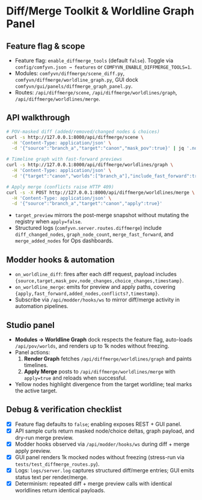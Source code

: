 # Diff/Merge Toolkit & Worldline Graph Panel

## Feature flag & scope
- Feature flag: `enable_diffmerge_tools` (default `false`). Toggle via `config/comfyvn.json → features` or `COMFYVN_ENABLE_DIFFMERGE_TOOLS=1`.
- Modules: `comfyvn/diffmerge/scene_diff.py`, `comfyvn/diffmerge/worldline_graph.py`, GUI dock `comfyvn/gui/panels/diffmerge_graph_panel.py`.
- Routes: `/api/diffmerge/scene`, `/api/diffmerge/worldlines/graph`, `/api/diffmerge/worldlines/merge`.

## API walkthrough
```bash
# POV-masked diff (added/removed/changed nodes & choices)
curl -s http://127.0.0.1:8000/api/diffmerge/scene \
  -H 'Content-Type: application/json' \
  -d '{"source":"branch_a","target":"canon","mask_pov":true}' | jq '.node_changes'

# Timeline graph with fast-forward previews
curl -s http://127.0.0.1:8000/api/diffmerge/worldlines/graph \
  -H 'Content-Type: application/json' \
  -d '{"target":"canon","worlds":["branch_a"],"include_fast_forward":true}'

# Apply merge (conflicts raise HTTP 409)
curl -s -X POST http://127.0.0.1:8000/api/diffmerge/worldlines/merge \
  -H 'Content-Type: application/json' \
  -d '{"source":"branch_a","target":"canon","apply":true}'
```
- `target_preview` mirrors the post-merge snapshot without mutating the registry when `apply=false`.
- Structured logs (`comfyvn.server.routes.diffmerge`) include `diff_changed_nodes`, `graph_node_count`, `merge_fast_forward`, and `merge_added_nodes` for Ops dashboards.

## Modder hooks & automation
- `on_worldline_diff`: fires after each diff request, payload includes `{source,target,mask_pov,node_changes,choice_changes,timestamp}`.
- `on_worldline_merge`: emits for preview and apply paths, covering `{apply,fast_forward,added_nodes,conflicts?,timestamp}`.
- Subscribe via `/api/modder/hooks/ws` to mirror diff/merge activity in automation pipelines.

## Studio panel
- **Modules → Worldline Graph** dock respects the feature flag, auto-loads `/api/pov/worlds`, and renders up to 1k nodes without freezing.
- Panel actions:
  1. **Render Graph** fetches `/api/diffmerge/worldlines/graph` and paints timelines.
  2. **Apply Merge** posts to `/api/diffmerge/worldlines/merge` with `apply=true` and reloads when successful.
- Yellow nodes highlight divergence from the target worldline; teal marks the active target.

## Debug & verification checklist
- [x] Feature flag defaults to `false`; enabling exposes REST + GUI panel.
- [x] API sample curls return masked node/choice deltas, graph payload, and dry-run merge preview.
- [x] Modder hooks observed via `/api/modder/hooks/ws` during diff + merge apply preview.
- [x] GUI panel renders 1k mocked nodes without freezing (stress-run via `tests/test_diffmerge_routes.py`).
- [x] Logs: `logs/server.log` captures structured diff/merge entries; GUI emits status text per render/merge.
- [x] Determinism: repeated diff + merge preview calls with identical worldlines return identical payloads.
